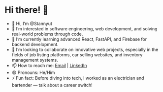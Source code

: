 # Hi there! 👋  

- 👋 Hi, I’m @Stannyut  
- 👀 I’m interested in software engineering, web development, and solving real-world problems through code.  
- 🌱 I’m currently learning advanced React, FastAPI, and Firebase for backend development.  
- 💞️ I’m looking to collaborate on innovative web projects, especially in the fields of job listing platforms, car selling websites, and inventory management systems.  
- 📫 How to reach me: [Email](mailto:dev.stanleyy@gmal.com) | [LinkedIn](https://www.linkedin.com/in/stanley-njuguna-8ab436312/)  
- 😄 Pronouns: He/Him  
- ⚡ Fun fact: Before diving into tech, I worked as an electrician and bartender — talk about a career switch!  

<!---  
Stannyut/Stannyut is a ✨ unique ✨ repository because its `README.md` file showcases my GitHub profile.  
Click the Preview link to see how it looks live!  
--->

